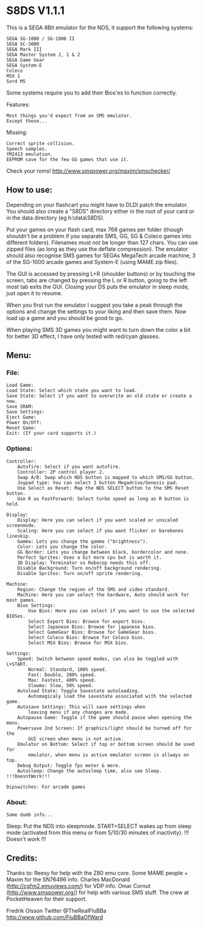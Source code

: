 # S8DS V1.1.1

This is a SEGA 8Bit emulator for the NDS, it support the following systems:

	SEGA SG-1000 / SG-1000 II
	SEGA SC-3000
	SEGA Mark III
	SEGA Master System J, 1 & 2
	SEGA Game Gear
	SEGA System-E
	Coleco
	MSX 1
	Sord M5

Some systems require you to add their Bios'es to function correctly.

Features:

	Most things you'd expect from an SMS emulator.
	Except these...

Missing:

	Correct sprite collision.
	Speech samples.
	YM2413 emulation.
	EEPROM save for the few GG games that use it.

Check your roms!
http://www.smspower.org/maxim/smschecker/

## How to use:

Depending on your flashcart you might have to DLDI patch the emulator.
You should also create a "S8DS" directory either in the root of your card or in
the data directory (eg h:\data\S8DS).

Put your games on your flash card, max 768 games per folder (though shouldn't be
a problem if you separate SMS, GG, SG & Coleco games into different folders).
Filenames must not be longer than 127 chars.
You can use zipped files (as long as they use the deflate compression).
The emulator should also recognise SMS games for SEGAs MegaTech arcade machine,
3 of the SG-1000 arcade games and System-E (using MAME zip files).

The GUI is accessed by pressing L+R (shoulder buttons) or by touching the
screen, tabs are changed by pressing the L or R button, going to the left most
tab exits the GUI. Closing your DS puts the emulator in sleep mode, just open
it to resume.

When you first run the emulator I suggest you take a peak through the options
and change the settings to your liking and then save them.
Now load up a game and you should be good to go.

When playing SMS 3D games you might want to turn down the color a bit for
better 3D effect, I have only tested with red/cyan glasses.

## Menu:
### File:
	Load Game:
	Load State: Select which state you want to load.
	Save State: Select if you want to overwrite an old state or create a new.
	Save SRAM:
	Save Settings:
	Eject Game:
	Power On/Off:
	Reset Game:
	Exit: (If your card supports it.)

### Options:
	Controller:
		Autofire: Select if you want autofire.
		Controller: 2P control player 2.
		Swap A/B: Swap which NDS button is mapped to which SMS/GG button.
		Joypad type: You can select 3 button Megadrive/Genesis pad.
		Use Select as Reset: Map the NDS SELECT button to the SMS Reset button.
		Use R as FastForward: Select turbo speed as long as R button is held.

	Display:
		Display: Here you can select if you want scaled or unscaled screenmode.
		Scaling: Here you can select if you want flicker or barebones lineskip.
		Gamma: Lets you change the gamma ("brightness").
		Color: Lets you change the color.
		GG Border: Lets you change between black, bordercolor and none.
		Perfect Sprites: Uses a bit more cpu but is worth it.
		3D Display: Terminator vs Robocop needs this off.
		Disable Background: Turn on/off background rendering.
		Disable Sprites: Turn on/off sprite rendering.

	Machine:
		Region: Change the region of the SMS and video standard.
		Machine: Here you can select the hardware, Auto should work for most games.
		Bios Settings:
			Use Bios: Here you can select if you want to use the selected BIOSes.
			Select Export Bios: Browse for export bios.
			Select Japanese Bios: Browse for japanese bios.
			Select GameGear Bios: Browse for GameGear bios.
			Select Coleco Bios: Browse for Coleco bios.
			Select MSX Bios: Browse for MSX bios.

	Settings:
		Speed: Switch between speed modes, can also be toggled with L+START.
			Normal: Standard, 100% speed.
			Fast: Double, 200% speed.
			Max: Fastest, 400% speed.
			Slowmo: Slow, 50% speed.
		Autoload State: Toggle Savestate autoloading.
			Automagicaly load the savestate associated with the selected game.
		Autosave Settings: This will save settings when
			leaving menu if any changes are made.
		Autopause Game: Toggle if the game should pause when opening the menu.
		Powersave 2nd Screen: If graphics/light should be turned off for the
			GUI screen when menu is not active.
		Emulator on Bottom: Select if top or bottom screen should be used for
			emulator, when menu is active emulator screen is allways on top.
		Debug Output: Toggle fps meter & more.
		Autosleep: Change the autosleep time, also see Sleep. !!!DoesntWork!!!

	Dipswitches: For arcade games

### About:
	Some dumb info...

Sleep: Put the NDS into sleepmode.
	START+SELECT wakes up from sleep mode (activated from this menu or from
	5/10/30	minutes of inactivity). !!! Doesn't work !!!



## Credits:

Thanks to:
Reesy for help with the Z80 emu core.
Some MAME people + Maxim for the SN76496 info.
Charles MacDonald (http://cgfm2.emuviews.com/) for VDP info.
Omar Cornut (http://www.smspower.org/) for help with various SMS stuff.
The crew at PocketHeaven for their support.

Fredrik Olsson
Twitter @TheRealFluBBa
http://www.github.com/FluBBaOfWard
